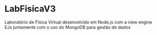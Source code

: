 # LabFisicaV3
Laboratório de Física Virtual desenvolvido em Node.js com a view engine EJs juntamente com o uso do MongoDB para gestão de dados 
